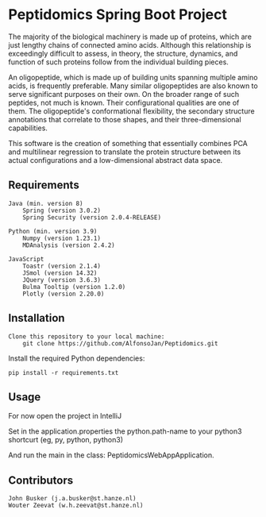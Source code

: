 # Peptidomics Spring Boot Project

The majority of the biological machinery is made up of proteins, which are just lengthy chains of connected amino acids. Although this relationship is exceedingly difficult to assess, in theory, the structure, dynamics, and function of such proteins follow from the individual building pieces.

An oligopeptide, which is made up of building units spanning multiple amino acids, is frequently preferable. Many similar oligopeptides are also known to serve significant purposes on their own. On the broader range of such peptides, not much is known. Their configurational qualities are one of them. The oligopeptide's conformational flexibility, the secondary structure annotations that correlate to those shapes, and their three-dimensional capabilities.

This software is the creation of something that essentially combines PCA and multilinear regression to translate the protein structure between its actual configurations and a low-dimensional abstract data space.

## Requirements
````
Java (min. version 8)
    Spring (version 3.0.2)
    Spring Security (version 2.0.4-RELEASE)

Python (min. version 3.9)
    Numpy (version 1.23.1)
    MDAnalysis (version 2.4.2)

JavaScript
    Toastr (version 2.1.4)
    JSmol (version 14.32)
    JQuery (version 3.6.3)
    Bulma Tooltip (version 1.2.0)
    Plotly (version 2.20.0)
````
## Installation
````
Clone this repository to your local machine:
    git clone https://github.com/AlfonsoJan/Peptidomics.git
````

Install the required Python dependencies:

    pip install -r requirements.txt

## Usage

For now open the project in IntelliJ

Set in the application.properties the python.path-name to your python3 shortcurt (eg, py, python, python3)

And run the main in the class: PeptidomicsWebAppApplication.

## Contributors

    John Busker (j.a.busker@st.hanze.nl)
    Wouter Zeevat (w.h.zeevat@st.hanze.nl)